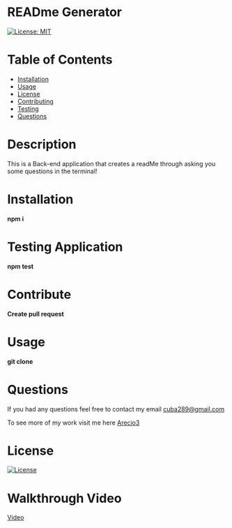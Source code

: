 # READme Generator
  [![License: MIT](https://img.shields.io/badge/License-MIT-yellow.svg)](https://opensource.org/licenses/MIT)
  
  # Table of Contents 
  * [Installation](#Installation) 
  * [Usage](#Usage) 
  * [License](#license)
  * [Contributing](#Contribute) 
  * [Testing](#testing)
  * [Questions](#questions)
  
  # Description 
This is a Back-end application that creates a readMe through asking you some questions in the terminal!
  
  # Installation
   **npm i**

  # Testing Application
  **npm test**

  # Contribute
  **Create pull request**

  # Usage
  **git clone**

  # Questions
  If you had any questions feel free to contact my email cuba289@gmail.com

  To see more of my work visit me here [Arecio3](https://github.com/Arecio3)


  # License
  [![License](https://img.shields.io/badge/License-Apache%202.0-blue.svg)](https://opensource.org/licenses/Apache-2.0)
  
  # Walkthrough Video
  [Video](https://drive.google.com/file/d/1c_GEm3lpwhdUoIJVKQrZbr74ddyTmrLT/view)
